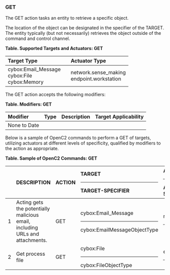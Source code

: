 ### GET
The GET action tasks an entity to retrieve a specific object.

The location of the object can be designated in the specifier of the TARGET. The entity typically (but not necessarily) retrieves the object outside of the command and control channel.

**Table. Supported Targets and Actuators: GET**

| Target Type |  | Actuator Type | 
| :--- | :--- | :--- | 
| cybox:Email_Message<br>cybox:File<br>cybox:Memory |  | network.sense_making<br>endpoint.workstation | 

The GET action accepts the following modifiers:

**Table. Modifiers: GET**

| Modifier | Type | Description | Target Applicability | 
| :--- | :--- | :--- | :--- | 
| None to Date |  |  |  | 

Below is a sample of OpenC2 commands to perform a GET of targets, utilizing actuators at different levels of specificity, qualified by modifiers to the action as appropriate.

**Table. Sample of OpenC2 Commands: GET**

|  | DESCRIPTION | ACTION | TARGET<hr>TARGET-SPECIFIER | ACTUATOR<hr>ACTUATOR-SPECIFIER | MODIFIER | 
| :--- | :--- | :--- | :--- | :--- | :--- | 
| 1 | Acting gets the potentially malicious email, including URLs and attachments. | GET | cybox:Email_Message<hr>cybox:EmailMessageObjectType | network.sense_making<hr> |  | 
| 2 | Get process file | GET | cybox:File<hr>cybox:FileObjectType | endpoint.workstation<hr> |  | 

